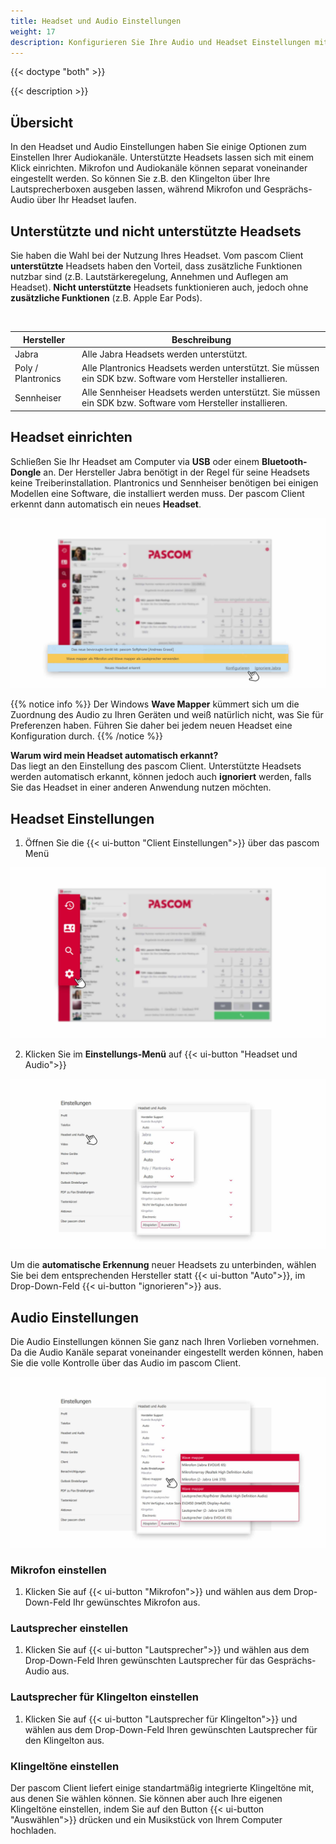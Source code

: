 ```yaml
---
title: Headset und Audio Einstellungen
weight: 17
description: Konfigurieren Sie Ihre Audio und Headset Einstellungen mit dieser Anleitung 
---
```


{{< doctype "both" >}}
 
{{< description >}}



## Übersicht


In den Headset und Audio Einstellungen haben Sie einige Optionen zum Einstellen Ihrer Audiokanäle. Unterstützte Headsets lassen sich mit einem Klick einrichten. Mikrofon und Audiokanäle können separat voneinander eingestellt werden. So können Sie z.B. den Klingelton über Ihre Lautsprecherboxen ausgeben lassen, während Mikrofon und Gesprächs-Audio über Ihr Headset laufen.


## Unterstützte und nicht unterstützte Headsets

Sie haben die Wahl bei der Nutzung Ihres Headset. Vom pascom Client **unterstützte** Headsets haben den Vorteil, dass zusätzliche Funktionen nutzbar sind (z.B. Lautstärkeregelung, Annehmen und Auflegen am Headset). **Nicht unterstützte** Headsets funktionieren auch, jedoch ohne **zusätzliche Funktionen** (z.B. Apple Ear Pods).  

<br />

|Hersteller|Beschreibung|
|---|---|
|Jabra|Alle Jabra Headsets werden unterstützt.|
|Poly / Plantronics| Alle Plantronics Headsets werden unterstützt. Sie müssen ein SDK bzw. Software vom Hersteller installieren.|
|Sennheiser| Alle Sennheiser Headsets werden unterstützt. Sie müssen ein SDK bzw. Software vom Hersteller installieren.|


## Headset einrichten

Schließen Sie Ihr Headset am Computer via **USB** oder einem **Bluetooth-Dongle** an. Der Hersteller Jabra benötigt in der Regel für seine Headsets keine Treiberinstallation. Plantronics und Sennheiser benötigen bei einigen Modellen eine Software, die installiert werden muss. Der pascom Client erkennt dann automatisch ein neues **Headset**. 

![Neues Headset erkannt](newheadset.de.jpg)
</br>

{{% notice info %}}
Der Windows **Wave Mapper** kümmert sich um die Zuordnung des Audio zu Ihren Geräten und weiß natürlich nicht, was Sie für Preferenzen haben. Führen Sie daher bei jedem neuen Headset eine Konfiguration durch. 
{{% /notice %}}

**Warum wird mein Headset automatisch erkannt?**  
Das liegt an den Einstellung des pascom Client. Unterstützte Headsets werden automatisch erkannt, können jedoch auch **ignoriert** werden, falls Sie das Headset in einer anderen Anwendung nutzen möchten.

## Headset Einstellungen

1. Öffnen Sie die {{< ui-button "Client Einstellungen">}} über das pascom Menü


![Client Einstellungen öffnen](open_clientsettings.jpg)
</br>

2. Klicken Sie im **Einstellungs-Menü** auf {{< ui-button "Headset und Audio">}}


![Headset Einstellungen](headset_settings.de.jpg)
</br>

Um die **automatische Erkennung** neuer Headsets zu unterbinden, wählen Sie bei dem entsprechenden Hersteller statt {{< ui-button "Auto">}}, im Drop-Down-Feld {{< ui-button "ignorieren">}} aus. 

## Audio Einstellungen

Die Audio Einstellungen können Sie ganz nach Ihren Vorlieben vornehmen. Da die Audio Kanäle separat voneinander eingestellt werden können, haben Sie die volle Kontrolle über das Audio im pascom Client.

![Audio Einstellungen](audio_settings.de.jpg)
</br>

### Mikrofon einstellen

1. Klicken Sie auf {{< ui-button "Mikrofon">}} und wählen aus dem Drop-Down-Feld Ihr gewünschtes Mikrofon aus.

### Lautsprecher einstellen

1. Klicken Sie auf {{< ui-button "Lautsprecher">}} und wählen aus dem Drop-Down-Feld Ihren gewünschten Lautsprecher für das Gesprächs-Audio aus. 

### Lautsprecher für Klingelton einstellen

1. Klicken Sie auf {{< ui-button "Lautsprecher für Klingelton">}} und wählen aus dem Drop-Down-Feld Ihren gewünschten Lautsprecher für den Klingelton aus. 

### Klingeltöne einstellen

Der pascom Client liefert einige standartmäßig integrierte Klingeltöne mit, aus denen Sie wählen können. Sie können aber auch Ihre eigenen Klingeltöne einstellen, indem Sie auf den Button {{< ui-button "Auswählen">}} drücken und ein Musikstück von Ihrem Computer hochladen.  

<br />
